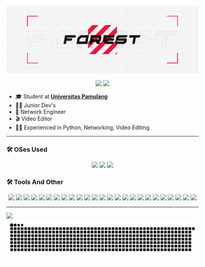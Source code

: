 <p align="center">
  <img src="img/standard.gif">
</p>

<p align="center">
  <a href="https://www.linkedin.com/in/aditiabagashermawan"><img src="https://img.shields.io/badge/LinkedIn-0077B5?style=for-the-badge&logo=linkedin&logoColor=white"/></a>
  <a href="https://linktr.ee/DarkFRST"><img src="https://img.shields.io/badge/linktree-39E09B?style=for-the-badge&logo=linktree&logoColor=white"/></a>
</p>

- 🎓 Student at [**Universitas Pamulang**](https://unpam.ac.id)
- 🧑‍💻 Junior Dev's
- 📡 Network Engineer
- 🎬 Video Editor
- 🧑‍💻 Experienced in Python, Networking, Video Editing 

---

<h3 align="left"> 🛠️ OSes Used </h3>
<p align="center">
 <a href="https://ubuntu.com/"><img src="https://img.shields.io/badge/Ubuntu-E95420?style=for-the-badge&logo=ubuntu&logoColor=white"/></a>
  <a href="https://www.debian.org/"><img src="https://img.shields.io/badge/Debian-A81D33?style=for-the-badge&logo=debian&logoColor=white"/></a>
  <a href="https://www.microsoft.com/windows"><img src="https://img.shields.io/badge/Windows-0078D6?style=for-the-badge&logo=windows&logoColor=white"/></a>
</p>

<h3 align="left"> 🛠️ Tools And Other </h3>
<p align="center">
  <!-- Virtualisasi & Infrastruktur -->
  <a href="https://www.virtualbox.org/"><img src="https://img.shields.io/badge/VirtualBox-21416b?style=for-the-badge&logo=VirtualBox&logoColor=white"/></a>
  <a href="https://www.proxmox.com/"><img src="https://img.shields.io/badge/Proxmox-E57000?style=for-the-badge&logo=proxmox&logoColor=white"/></a>
  <a href="https://www.vmware.com/"><img src="https://img.shields.io/badge/VMware-231f20?style=for-the-badge&logo=VMware&logoColor=white"/></a>
  <!-- Networking -->
  <a href="https://www.cisco.com/"><img src="https://img.shields.io/badge/CISCO-1BA0D7?style=for-the-badge&logo=cisco&logoColor=white"/></a>
  <a href="https://mikrotik.com/"><img src="https://img.shields.io/badge/Mikrotik-00427E?style=for-the-badge&logo=mikrotik&logoColor=white"/></a>
  <a href="https://www.ui.com/"><img src="https://img.shields.io/badge/Ubiquiti-05509D?style=for-the-badge&logo=ubiquiti&logoColor=white"/></a>
  <a href="https://www.isc.org/bind/"><img src="https://img.shields.io/badge/Bind9-00539F?style=for-the-badge&logo=bind9&logoColor=white"/></a>
  <!-- Server -->
  <a href="https://httpd.apache.org/"><img src="https://img.shields.io/badge/Apache-D22128?style=for-the-badge&logo=Apache&logoColor=white"/></a>
  <!-- Database & CMS -->
  <a href="https://www.mysql.com/"><img src="https://img.shields.io/badge/MySQL-4479A1?style=for-the-badge&logo=mysql&logoColor=white"/></a>
  <a href="https://mariadb.org/"><img src="https://img.shields.io/badge/MariaDB-003545?style=for-the-badge&logo=mariadb&logoColor=white"/></a>
  <a href="https://www.sqlite.org/"><img src="https://img.shields.io/badge/Sqlite-003B57?style=for-the-badge&logo=sqlite&logoColor=white"/></a>
  <a href="https://wordpress.org/"><img src="https://img.shields.io/badge/WordPress-21759B?style=for-the-badge&logo=wordpress&logoColor=white"/></a>
  <!-- Programming & Tools -->
  <a href="https://www.python.org/"><img src="https://img.shields.io/badge/Python-3776AB?style=for-the-badge&logo=python&logoColor=white"/></a>
  <a href="https://code.visualstudio.com/"><img src="https://img.shields.io/badge/VSCode-007ACC?style=for-the-badge&logo=visual-studio-code&logoColor=white"/></a>
  <a href="https://www.gnu.org/software/bash/"><img src="https://img.shields.io/badge/Bash-121011?style=for-the-badge&logo=gnu-bash&logoColor=white"/></a>
  <a href="https://www.nano-editor.org/"><img src="https://img.shields.io/badge/Nano-4E9A06?style=for-the-badge&logo=gnubash&logoColor=white"/></a>
  <!-- Version Control -->
  <a href="https://git-scm.com/"><img src="https://img.shields.io/badge/Git-F05032?style=for-the-badge&logo=git&logoColor=white"/></a>
  <a href="https://github.com/"><img src="https://img.shields.io/badge/GitHub-181717?style=for-the-badge&logo=github&logoColor=white"/></a>
  <!-- AI -->
  <a href="https://openai.com/chatgpt"><img src="https://img.shields.io/badge/ChatGPT-00A67E?style=for-the-badge&logo=openai&logoColor=white"/></a>
  <a href="https://deepmind.google/technologies/gemini/"><img src="https://img.shields.io/badge/Gemini-4285F4?style=for-the-badge&logo=google&logoColor=white"/></a>
  <a href="https://www.deepseek.com/"><img src="https://img.shields.io/badge/DeepSeek-111111?style=for-the-badge&logo=data&logoColor=white"/></a>
  <!-- Multimedia -->
  <a href="https://www.adobe.com/products/audition.html"><img src="https://img.shields.io/badge/Audition-2C2C2C?style=for-the-badge&logo=adobeaudition&logoColor=00E8FF"/></a>
  <a href="https://www.adobe.com/products/aftereffects.html"><img src="https://img.shields.io/badge/After%20Effects-2C2C2C?style=for-the-badge&logo=adobeaftereffects&logoColor=9999FF"/></a>
  <a href="https://www.adobe.com/products/premiere.html"><img src="https://img.shields.io/badge/Premiere%20Pro-2C2C2C?style=for-the-badge&logo=adobepremierepro&logoColor=EA77FF"/></a>
  <a href="https://www.capcut.com/"><img src="https://img.shields.io/badge/CapCut-000000?style=for-the-badge&logo=capcut&logoColor=white"/></a>
</p>

---

![](https://komarev.com/ghpvc/?username=DrkF0rest&base=568&style=flat-square&color=blueviolet)
<img src="https://raw.githubusercontent.com/DrkF0rest/DrkF0rest/output/snake.svg" alt="Snake animation" />
